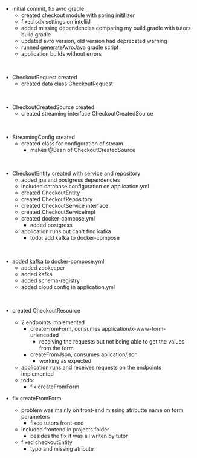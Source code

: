 
- initial commit, fix avro gradle
    - created checkout module with spring initilizer
    - fixed sdk settings on intelliJ
    - added missing dependencies comparing my build.gradle with tutors build.gradle
    - updated avro version, old version had deprecated warning
    - runned generateAvroJava gradle script
    - application builds without errors 
<br>

- CheckoutRequest created
    - created data class CheckoutRequest
<br>

- CheckoutCreatedSource created
    - created streaming interface CheckoutCreatedSource
<br>

- StreamingConfig created
    - created class for configuration of stream
        - makes @Bean of CheckoutCreatedSource
<br>

- CheckoutEntity created with service and repository
    - added jpa and postgress dependencies
    - included database configuration on application.yml
    - created CheckoutEntity
    - created CheckoutRepository
    - created CheckoutService interface
    - created CheckoutServiceImpl 
    - created docker-compose.yml
        - added postgress
    - application runs but can't find kafka
        - todo: add kafka to docker-compose  
<br>

- added kafka to docker-compose.yml
    - added zookeeper
    - added kafka
    - added schema-registry
    - added cloud config in application.yml
<br>

 - created CheckoutResource
    - 2 endpoints implemented
        -  createFromForm, consumes application/x-www-form-urlencoded
            - receiving the requests but not being able to get the values from the form
        - createFromJson, consumes aplication/json
            - working as expected
    - application runs and receives requests on the endpoints implemented
    - todo: 
        - fix createFromForm

- fix createFromForm
    - problem was mainly on front-end missing atributte name on form parameters
        - fixed tutors front-end
    - included frontend in projects folder
        - besides the fix it was all writen by tutor
    - fixed checkoutEntity
        - typo and missing atribute 

